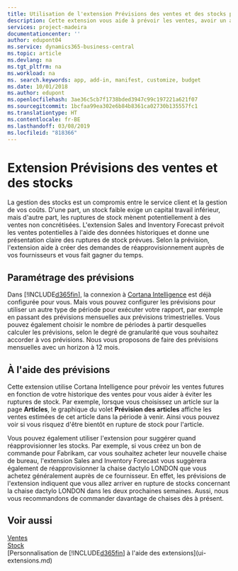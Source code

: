 ```yaml
---
title: Utilisation de l'extension Prévisions des ventes et des stocks pour gérer le stock | Microsoft Docs
description: Cette extension vous aide à prévoir les ventes, avoir un aperçu clair des ruptures de stock prévues, et même de vous aider à créer des demandes de réapprovisionnement aux fournisseurs.
services: project-madeira
documentationcenter: ''
author: edupont04
ms.service: dynamics365-business-central
ms.topic: article
ms.devlang: na
ms.tgt_pltfrm: na
ms.workload: na
ms. search.keywords: app, add-in, manifest, customize, budget
ms.date: 10/01/2018
ms.author: edupont
ms.openlocfilehash: 3ae36c5cb7f1738bded3947c99c197221a621f07
ms.sourcegitcommit: 1bcfaa99ea302e6b84b8361ca02730b135557fc1
ms.translationtype: HT
ms.contentlocale: fr-BE
ms.lasthandoff: 03/08/2019
ms.locfileid: "818366"
---
```

# <a name="the-sales-and-inventory-forecast-extension"></a>Extension Prévisions des ventes et des stocks
La gestion des stocks est un compromis entre le service client et la gestion de vos coûts. D'une part, un stock faible exige un capital travail inférieur, mais d'autre part, les ruptures de stock mènent potentiellement à des ventes non concrétisées. L'extension Sales and Inventory Forecast prévoit les ventes potentielles à l'aide des données historiques et donne une présentation claire des ruptures de stock prévues. Selon la prévision, l'extension aide à créer des demandes de réapprovisionnement auprès de vos fournisseurs et vous fait gagner du temps.  

## <a name="setting-up-forecasting"></a>Paramétrage des prévisions
Dans [!INCLUDE[d365fin](includes/d365fin_md.md)], la connexion à [Cortana Intelligence](https://www.microsoft.com/en-us/cloud-platform/what-is-cortana-intelligence-suite) est déjà configurée pour vous. Mais vous pouvez configurer les prévisions pour utiliser un autre type de période pour exécuter votre rapport, par exemple en passant des prévisions mensuelles aux prévisions trimestrielles. Vous pouvez également choisir le nombre de périodes à partir desquelles calculer les prévisions, selon le degré de granularité que vous souhaitez accorder à vos prévisions. Nous vous proposons de faire des prévisions mensuelles avec un horizon à 12 mois.  

## <a name="using-the-forecasts"></a>À l'aide des prévisions
Cette extension utilise Cortana Intelligence pour prévoir les ventes futures en fonction de votre historique des ventes pour vous aider à éviter les ruptures de stock. Par exemple, lorsque vous choisissez un article sur la page **Articles**, le graphique du volet **Prévision des articles** affiche les ventes estimées de cet article dans la période à venir. Ainsi vous pouvez voir si vous risquez d'être bientôt en rupture de stock pour l'article.  

Vous pouvez également utiliser l'extension pour suggérer quand réapprovisionner les stocks. Par exemple, si vous créez un bon de commande pour Fabrikam, car vous souhaitez acheter leur nouvelle chaise de bureau, l'extension Sales and Inventory Forecast vous suggèrera également de réapprovisionner la chaise dactylo LONDON que vous achetez généralement auprès de ce fournisseur. En effet, les prévisions de l'extension indiquent que vous allez arriver en rupture de stocks concernant la chaise dactylo LONDON dans les deux prochaines semaines. Aussi, nous vous recommandons de commander davantage de chaises dès à présent.  

## <a name="see-also"></a>Voir aussi
[Ventes](sales-manage-sales.md)  
[Stock](inventory-manage-inventory.md)  
[Personnalisation de [!INCLUDE[d365fin](includes/d365fin_md.md)] à l'aide des extensions](ui-extensions.md)  
